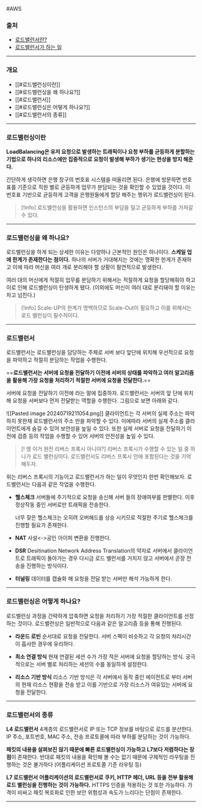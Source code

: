 #AWS
### 출처
* [로드밸런서란?](https://aws.amazon.com/ko/what-is/load-balancing/)
* [로드밸런서가 하는 일](https://co-no.tistory.com/entry/%EB%84%A4%ED%8A%B8%EC%9B%8C%ED%81%AC-%EB%A1%9C%EB%93%9C%EB%B0%B8%EB%9F%B0%EC%8B%B1)
___
### 개요
* [[#로드밸런싱이란]]
* [[#로드밸런싱을 왜 하나요?]]
* [[#로드밸런서]]
* [[#로드밸런싱은 어떻게 하나요?]]
* [[#로드밸런서의 종류]]
___
### 로드밸런싱이란

**LoadBalancing은 유저 요청으로 발생하는 트래픽이나 요청 부하를 균등하게 분할하는 기법으로 하나의 리소스에만 집중적으로 요청이 발생해 부하가 생기는 현상을 방지 해준다.**

간단하게 생각하면 은행 창구의 번호표 시스템을 떠올리면 된다. 은행에 방문하면 번호표를 기준으로 직원 별로 균등하게 업무가 분담되는 것을 확인할 수 있었을 것이다. 이 번호표 기반으로 균등하게 고객을 은행원들에게 할당 해주는 행위가 로드밸런싱이 된다.

> [!info]
> 로드밸런싱을 활용하면 인스턴스의 부담을 덜고 균등하게 부하를 가져갈 수 있다.

___
### 로드밸런싱을 왜 하나요?

로드밸런싱을 하게 되는 상세한 이유는 다양하나 근본적인 원인은 하나이다. **스케일 업에 한계가 존재한다는 점이다.** 하나의 서버가 거대해지는 것에는 명확한 한게가 존재하고 이에 따라 머신을 여러 개로 분리해야 할 상황이 필연적으로 발생한다.

여러 대의 머신에게 적절히 업무를 분담하기 위해서는 적절하게 요청을 할당해줘야 하고 이로 인해 로드밸런싱이 탄생하게 됐다. (이외에도 머신이 여러 대로 분리돼야 할 이유는 차고 넘친다.)

> [!info]
> Scale-UP의 한계가 명백하므로 Scale-Out이 필요하고 이를 위해서는 로드 밸런싱이 필수적이다.

___
### 로드밸런서

로드밸런서는 로드밸런싱을 담당하는 주체로 서버 보다 앞단에 위치해 우선적으로 요청을 파악하고 적절히 분담하는 작업을 수행한다.  

==**로드밸런서는 서버에 요청을 전달하기 이전에 서버의 상태를 파악하고 여러 알고리즘을 활용해 가장 요청을 처리하기 적절한 서버에 요청을 전달한다.**==

서버에 요청을 전달하기 이전에 라는 말에 집중하자. 로드밸런서는 서버의 앞 단에 위치해 요청을 서버보다 먼저 전달받는 역할을 수행한다. 그림으로 보면 아래와 같다.

![[Pasted image 20240719211054.png]]
클라이언트는 각 서버의 실제 주소는 파악하지 못한채 로드밸런서의 주소 만을 파악할 수 있다. 이에따라 서버의 실제 주소를 클라이언트에게 숨길 수 있어 보안성을 높일 수 있다. 또한 실제 서버로 요청을 전달하기 이전에 검증 등의 작업을 수행할 수 있어 서버의 안전성을 높일 수 있다.

>[! 엥 이거 완전 리버스 프록시 아니야?]
>리버스 프록시가 수행할 수 있는 일 중 하나가 로드 밸런싱이다. 로드밸런서도 리버스 프록시 안에 포함된다는 것을 기억해두자.

위는 리버스 프록시의 기능이고 로드밸런서가 하는 일이 무엇인지 한번 확인해보자. 로드밸런서는 다음과 같은 작업을 수행한다.

* **헬스체크**
	서버들에 주기적으로 요청을 송신해 서버 들의 장애여부를 판별한다. 이후 정상작동 중인 서버로만 트래픽을 전송한다.
	
	너무 잦은 헬스체크는 오히려 오버헤드를 상승 시키므로 적절한 주기로 헬스체크를 진행할 필요가 존재한다.
* **NAT**
	사설<->공인 아이피 변환을 진행한다.
* **DSR**
	Desitination Network Address Translation의 약자로 서버에서 클라이언트로 트래픽이 돌아가는 경우 다시금 로드 밸런서를 거치지 않고 서버에서 곧장 전송을 진행하는 방식이다.
* **터널링**
	데이터를 캡슐화 해 요청을 전달 받는 서버만 해석 가능하게 한다.

___
### 로드밸런싱은 어떻게 하나요?

로드밸런싱 과정을 간략하게 압축하면 요청을 처리하기 가장 적절한 클라이언트를 선정하는 것이다. 로드밸런싱은 일반적으로 다음과 같은 알고리즘 등을 통해 진행된다.

* **라운드 로빈**
	순서대로 요청을 전달한다. 서버 스펙이 비슷하고 각 요청의 처리시간이 흡사한 경우에 유리하다.

* **최소 연결 방식**
	현재 연결된 세션 수가 가장 적은 서버에 요청을 할당하는 방식. 궁극적으로는 서버 별로 처리하는 세션의 수를 동일하게 설정한다.

* **리소스 기반 방식**
	리소스 기반 방식은 각 서버에서 동작 중인 에이전트로 부터 서버의 현재 리소스 현황을 전송 받고 이를 기반으로 가장 리소스가 여유있는 서버에 요청을 전달한다.
___
### 로드밸런서의 종류

**L4 로드밸런서**
4계층의 로드밸런서로 IP 또는 TCP 정보를 바탕으로 로드를 분산한다. IP 주소, 포트번호, MAC 주소, 전송 프로토콜에 따라 부하를 분담하는 것이 가능하다. 

**패킷의 내용을 살펴보진 않기 때문에 빠른 로드밸런싱이 가능하고 L7보다 저렴하다는 장점**이 존재한다. 반대로 패킷의 내용을 확인해 볼 수는 없기 때문에 구체적인 라우팅을 진행하는 것은 불가하다 (어플리케이션 프로토콜 기준 라우팅 등)

**L7 로드밸런서**
**어플리케이션의 로드밸런서로 쿠키, HTTP 헤더, URL 등을 전부 활용해 로드 밸런싱을 진행하는 것이 가능하다.** HTTPS 인증을 적용하는 것 또한 가능하다. 가격이 비싸고 패킷 복호화로 인한 보안 위험성과 속도가 느리다는 단점이 존재한다.
___


 